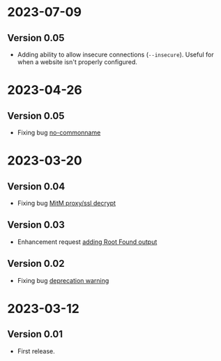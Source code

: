 # 2023-07-09
## Version 0.05
* Adding ability to allow insecure connections (`--insecure`). Useful for when a website isn't properly configured.

# 2023-04-26
## Version 0.05
* Fixing bug [no-commonname](https://github.com/TheScriptGuy/getCertificateChain/issues/9)

# 2023-03-20
## Version 0.04
* Fixing bug [MitM proxy/ssl decrypt](https://github.com/TheScriptGuy/getCertificateChain/issues/5)

## Version 0.03
* Enhancement request [adding Root Found output](https://github.com/TheScriptGuy/getCertificateChain/issues/2)

## Version 0.02
* Fixing bug [deprecation warning](https://github.com/TheScriptGuy/getCertificateChain/issues/1)

# 2023-03-12
## Version 0.01
* First release.
